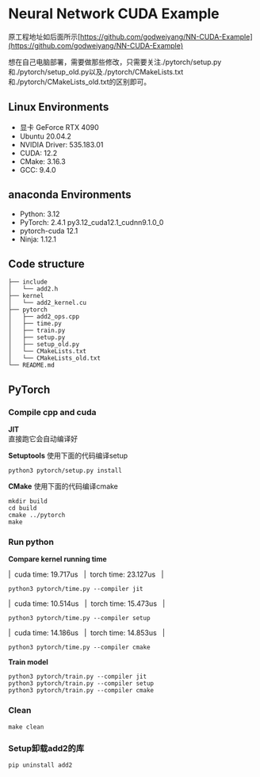 # Neural Network CUDA Example

原工程地址如后面所示[https://github.com/godweiyang/NN-CUDA-Example](https://github.com/godweiyang/NN-CUDA-Example)

想在自己电脑部署，需要做那些修改，只需要关注./pytorch/setup.py和./pytorch/setup_old.py以及./pytorch/CMakeLists.txt和./pytorch/CMakeLists_old.txt的区别即可。

## Linux Environments
* 显卡 GeForce RTX 4090
* Ubuntu 20.04.2
* NVIDIA Driver: 535.183.01
* CUDA: 12.2
* CMake: 3.16.3
* GCC: 9.4.0

## anaconda Environments
* Python: 3.12
* PyTorch: 2.4.1 py3.12_cuda12.1_cudnn9.1.0_0
* pytorch-cuda 12.1
* Ninja: 1.12.1

## Code structure
```shell
├── include
│   └── add2.h
├── kernel
│   └── add2_kernel.cu
├── pytorch
│   ├── add2_ops.cpp
│   ├── time.py
│   ├── train.py
│   ├── setup.py
│   ├── setup_old.py
│   └── CMakeLists.txt
│   └── CMakeLists_old.txt
└── README.md
```

## PyTorch
### Compile cpp and cuda
**JIT**  
直接跑它会自动编译好

**Setuptools**
使用下面的代码编译setup
```shell
python3 pytorch/setup.py install
```

**CMake**
使用下面的代码编译cmake
```shell
mkdir build
cd build
cmake ../pytorch
make
```

### Run python
**Compare kernel running time**

|&nbsp;&nbsp;cuda  time: 19.717us &nbsp;&nbsp;|&nbsp;&nbsp;torch time: 23.127us  &nbsp;&nbsp;|
```shell
python3 pytorch/time.py --compiler jit
```

|&nbsp;&nbsp;cuda  time: 10.514us &nbsp;&nbsp;|&nbsp;&nbsp;torch time: 15.473us  &nbsp;&nbsp;|
```shell
python3 pytorch/time.py --compiler setup
```

|&nbsp;&nbsp;cuda  time: 14.186us &nbsp;&nbsp;|&nbsp;&nbsp;torch time: 14.853us  &nbsp;&nbsp;|
```shell
python3 pytorch/time.py --compiler cmake
```

**Train model**  
```shell
python3 pytorch/train.py --compiler jit
python3 pytorch/train.py --compiler setup
python3 pytorch/train.py --compiler cmake
```

### Clean
```shell
make clean
```

### Setup卸载add2的库
```shell
pip uninstall add2
```